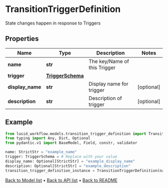 # TransitionTriggerDefinition

State changes happen in response to Triggers
## Properties
Name | Type | Description | Notes
------------ | ------------- | ------------- | -------------
**name** | **str** | The key/Name of this Trigger | 
**trigger** | [**TriggerSchema**](TriggerSchema.md) |  | 
**display_name** | **str** | Display name for trigger | [optional] 
**description** | **str** | Description of trigger | [optional] 
## Example

```python
from lusid_workflow.models.transition_trigger_definition import TransitionTriggerDefinition
from typing import Any, Dict, Optional
from pydantic.v1 import BaseModel, Field, constr, validator

name: StrictStr = "example_name"
trigger: TriggerSchema = # Replace with your value
display_name: Optional[StrictStr] = "example_display_name"
description: Optional[StrictStr] = "example_description"
transition_trigger_definition_instance = TransitionTriggerDefinition(name=name, trigger=trigger, display_name=display_name, description=description)

```

[Back to Model list](../README.md#documentation-for-models) &#8226; [Back to API list](../README.md#documentation-for-api-endpoints) &#8226; [Back to README](../README.md)

